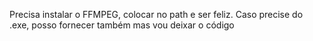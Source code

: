 Precisa instalar o FFMPEG, colocar no path e ser feliz.
Caso precise do .exe, posso fornecer também mas vou deixar o código
